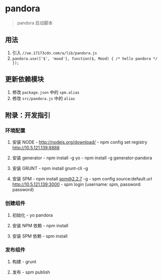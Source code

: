 # pandora

 > pandora 启动脚本

## 用法

  1. 引入 `//ue.17173cdn.com/a/lib/pandora.js`
  1. `pandora.use(['$', 'mood'], function($, Mood) { /* hello pandora */ });`

## 更新依赖模块

  1. 修改 `package.json` 中的 `spm.alias`
  1. 修改 `src/pandora.js` 中的 `alias`

## 附录：开发指引

### 环境配置

  1. 安装 NODE
    - http://nodejs.org/download/
    - npm config set registry http://10.5.121.139:8888

  1. 安装 generator
    - npm install -g yo
    - npm install -g generator-pandora

  1. 安装 GRUNT
    - npm install grunt-cli -g

  1. 安装 SPM
    - npm install spm@2.2.7 -g
    - spm config source:default.url http://10.5.121.139:3000
    - spm login (username: spm, password: password)

### 创建组件

  1. 初始化
    - yo pandora

  1. 安装 NPM 依赖
    - npm install

  1. 安装 SPM 依赖
    - spm install

### 发布组件

  1. 构建
    - grunt

  1. 发布
    - spm publish
